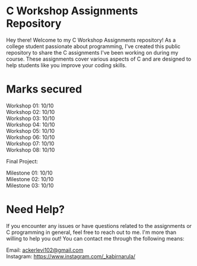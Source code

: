 # C Workshop Assignments Repository
Hey there! Welcome to my C Workshop Assignments repository! As a college student passionate about programming, I've created this public repository to share the C assignments I've been working on during my course. These assignments cover various aspects of C and are designed to help students like you improve your coding skills.

# Marks secured 

 Workshop 01: 10/10                                                                                                                                           
 Workshop 02: 10/10                                                                                                                                                   
 Workshop 03: 10/10                                                                                                                                       
 Workshop 04: 10/10                                                                                                                                                   
 Workshop 05: 10/10                                                                                                                                                  
 Workshop 06: 10/10                                                                                                                                                   
 Workshop 07: 10/10                                                                                                                                                   
 Workshop 08: 10/10                                                                                                                                                 

Final Project:

Milestone 01: 10/10                                                                                                                                        
Milestone 02: 10/10                                                                                                                                        
Milestone 03: 10/10                                                                                                                                        

# Need Help?
If you encounter any issues or have questions related to the assignments or C programming in general, feel free to reach out to me. I'm more than willing to help you out! You can contact me through the following means:

Email: ackerlevi102@gmail.com                                                                                                                                     
Instagram: https://www.instagram.com/_kabirnarula/
